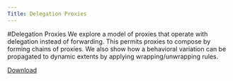 ```yaml
---
Title: Delegation Proxies
---
```

#Delegation Proxies
We explore a model of proxies that operate with delegation instead of forwarding.
This permits proxies to compose by forming chains of proxies.
We also show how a behavioral variation can be propagated to dynamic extents by applying wrapping/unwrapping rules.

[Download](https://www.dropbox.com/sh/q3s7g0nn9d2l5zz/AAB0lVH5de6lRqdGj23xcWKGa?raw=1)
